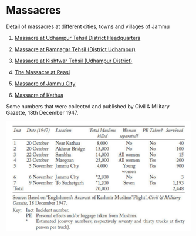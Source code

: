 # Massacres
Detail of massacres at different cities, towns and villages of Jammu

1. [Massacre at Udhampur Tehsil District Headquarters]()

2. [Massacre at Ramnagar Tehsil (District Udhampur)]()

3. [Massacre at Kishtwar Tehsil (Udhampur District)]()

4. [The Massacre at Reasi]()

5. [Massacre of Jammu City]()

6. [Massacre of Kathua]()


Some numbers that were collected and published by Civil & Military Gazette, 18th December 1947.

![Gazette](https://github.com/JammuGenocide/Massacres/blob/main/E3qO9l3WUAA4NDu.jpeg)
